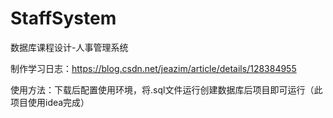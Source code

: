 # StaffSystem
数据库课程设计-人事管理系统

制作学习日志：https://blog.csdn.net/jeazim/article/details/128384955

使用方法：下载后配置使用环境，将.sql文件运行创建数据库后项目即可运行（此项目使用idea完成）
